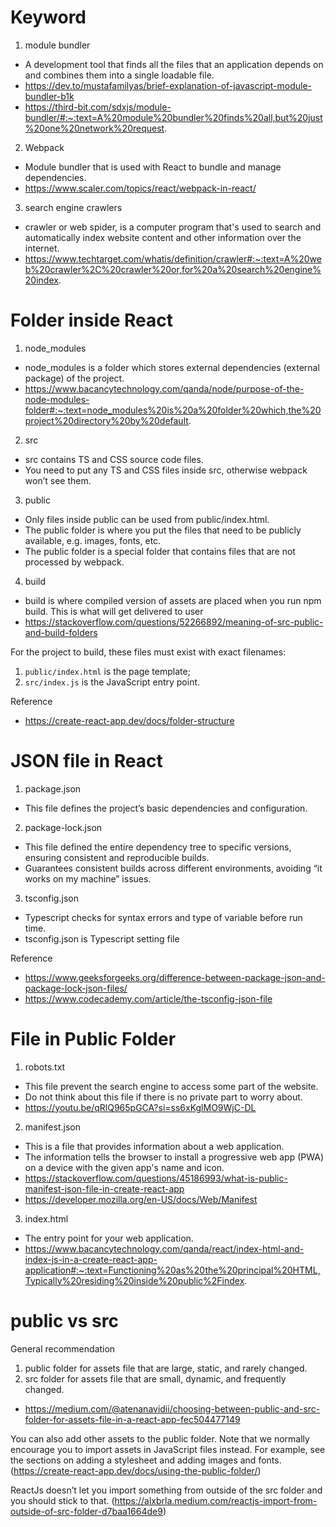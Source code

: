 # Keyword

1. module bundler
* A development tool that finds all the files that an application depends on and combines them into a single loadable file.
* https://dev.to/mustafamilyas/brief-explanation-of-javascript-module-bundler-b1k
* https://third-bit.com/sdxjs/module-bundler/#:~:text=A%20module%20bundler%20finds%20all,but%20just%20one%20network%20request.
2. Webpack
* Module bundler that is used with React to bundle and manage dependencies.
* https://www.scaler.com/topics/react/webpack-in-react/
3. search engine crawlers
* crawler or web spider, is a computer program that's used to search and automatically index website content and other information over the internet.
* https://www.techtarget.com/whatis/definition/crawler#:~:text=A%20web%20crawler%2C%20crawler%20or,for%20a%20search%20engine%20index.

# Folder inside React

1. node_modules 
* node_modules is a folder which stores external dependencies (external package) of the project. 
* https://www.bacancytechnology.com/qanda/node/purpose-of-the-node-modules-folder#:~:text=node_modules%20is%20a%20folder%20which,the%20project%20directory%20by%20default.
2. src 
* src contains TS and CSS source code files.
* You need to put any TS and CSS files inside src, otherwise webpack won’t see them.
3. public
* Only files inside public can be used from public/index.html. 
* The public folder is where you put the files that need to be publicly available, e.g. images, fonts, etc.
* The public folder is a special folder that contains files that are not processed by webpack.
4. build
* build is where compiled version of assets are placed when you run npm build. This is what will get delivered to user
* https://stackoverflow.com/questions/52266892/meaning-of-src-public-and-build-folders

For the project to build, these files must exist with exact filenames:
1. `public/index.html` is the page template;
2. `src/index.js` is the JavaScript entry point.

Reference
* https://create-react-app.dev/docs/folder-structure

# JSON file in React

1. package.json 
* This file defines the project’s basic dependencies and configuration.
2. package-lock.json 
* This file defined the entire dependency tree to specific versions, ensuring consistent and reproducible builds. 
* Guarantees consistent builds across different environments, avoiding “it works on my machine” issues.
3. tsconfig.json
* Typescript checks for syntax errors and type of variable before run time.
* tsconfig.json is Typescript setting file

Reference
* https://www.geeksforgeeks.org/difference-between-package-json-and-package-lock-json-files/
* https://www.codecademy.com/article/the-tsconfig-json-file

# File in Public Folder

1. robots.txt
* This file prevent the search engine to access some part of the website.
* Do not think about this file if there is no private part to worry about.
* https://youtu.be/qRlQ965pGCA?si=ss6xKglMO9WjC-DL
2. manifest.json 
* This is a file that provides information about a web application.
* The information tells the browser to install a progressive web app (PWA) on a device with the given app's name and icon.
* https://stackoverflow.com/questions/45186993/what-is-public-manifest-json-file-in-create-react-app
* https://developer.mozilla.org/en-US/docs/Web/Manifest
3. index.html
* The entry point for your web application.
* https://www.bacancytechnology.com/qanda/react/index-html-and-index-js-in-a-create-react-app-application#:~:text=Functioning%20as%20the%20principal%20HTML,Typically%20residing%20inside%20public%2Findex.

# public vs src

General recommendation
1. public folder for assets file that are large, static, and rarely changed.
2. src folder for assets file that are small, dynamic, and frequently changed.
* https://medium.com/@atenanavidii/choosing-between-public-and-src-folder-for-assets-file-in-a-react-app-fec504477149

You can also add other assets to the public folder. Note that we normally encourage you to import assets in JavaScript files instead. For example, see the sections on adding a stylesheet and adding images and fonts. (https://create-react-app.dev/docs/using-the-public-folder/)

ReactJs doesn’t let you import something from outside of the src folder and you should stick to that.
(https://alxbrla.medium.com/reactjs-import-from-outside-of-src-folder-d7baa1664de9)